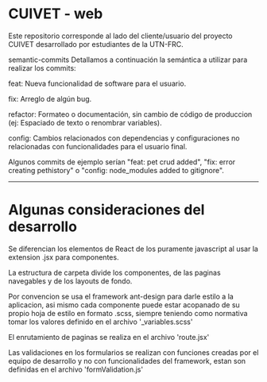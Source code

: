 # CUIVET - web

Este repositorio corresponde al lado del cliente/usuario del proyecto CUIVET desarrollado por estudiantes de la UTN-FRC.

semantic-commits
Detallamos a continuación la semántica a utilizar para realizar los commits:

feat: Nueva funcionalidad de software para el usuario.

fix: Arreglo de algún bug.

refactor: Formateo o documentación, sin cambio de código de produccion (ej: Espaciado de texto o renombrar variables).

config: Cambios relacionados con dependencias y configuraciones no relacionadas con funcionalidades para el usuario final.

Algunos commits de ejemplo serían "feat: pet crud added", "fix: error creating pethistory" o "config: node_modules added to gitignore".

-------------------------------------------------------------------------------------------------------------------------------
# Algunas consideraciones del desarrollo

Se diferencian los elementos de React de los puramente javascript al usar la extension .jsx para componentes.

La estructura de carpeta divide los componentes, de las paginas navegables y de los layouts de fondo.

Por convencion se usa el framework ant-design para darle estilo a la aplicacion, asi mismo cada componente puede estar acopanado de su propio hoja de estilo en formato .scss, siempre teniendo como normativa tomar los valores definido en el archivo '_variables.scss'

El enrutamiento de paginas se realiza en el archivo 'route.jsx'

Las validaciones en los formularios se realizan con funciones creadas por el equipo de desarrollo y no con funcionalidades del framework, estan son definidas en el archivo 'formValidation.js'
